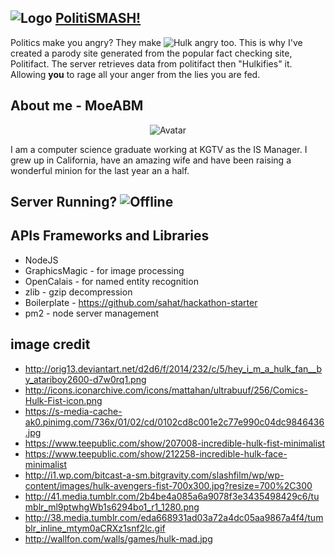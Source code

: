 

![Logo](http://169.44.56.236:3000/images/pf-national-logo.png "Logo")
[PolitiSMASH!](http://169.44.56.236:3000/)
---

Politics make you angry? They make ![Hulk](http://169.44.56.236:3000/images/hulk.png "HULK") angry too. This is why I've created a parody site generated from the popular fact checking site, Politifact. The server retrieves data from politifact then "Hulkifies" it. Allowing **you** to rage all your anger from the lies you are fed.  

## About me - MoeABM
<p align="center">
  <img src="https://avatars1.githubusercontent.com/u/1132028?v=3&s=120" alt="Avatar"/>
</p>
I am a computer science graduate working at KGTV as the IS Manager. I grew up in California, have an amazing wife and have been raising a wonderful minion for the last year an a half.


## Server Running? ![Offline](http://169.44.56.236:3000/images/online_icon.gif "Check")

## APIs Frameworks and Libraries
 - NodeJS
 - GraphicsMagic - for image processing
 - OpenCalais - for named entity recognition
 - zlib - gzip decompression
 - Boilerplate - https://github.com/sahat/hackathon-starter
 - pm2 - node server management


## image credit
 - http://orig13.deviantart.net/d2d6/f/2014/232/c/5/hey_i_m_a_hulk_fan__by_atariboy2600-d7w0rq1.png
 - http://icons.iconarchive.com/icons/mattahan/ultrabuuf/256/Comics-Hulk-Fist-icon.png
 - https://s-media-cache-ak0.pinimg.com/736x/01/02/cd/0102cd8c001e2c77e990c04dc9846436.jpg
 - https://www.teepublic.com/show/207008-incredible-hulk-fist-minimalist
 - https://www.teepublic.com/show/212258-incredible-hulk-face-minimalist
 - http://i1.wp.com/bitcast-a-sm.bitgravity.com/slashfilm/wp/wp-content/images/hulk-avengers-fist-700x300.jpg?resize=700%2C300
 - http://41.media.tumblr.com/2b4be4a085a6a9078f3e3435498429c6/tumblr_ml9ptwhgWb1s6294bo1_r1_1280.png
 - http://38.media.tumblr.com/eda668931ad03a72a4dc05aa9867a4f4/tumblr_inline_mtym0aCRXz1snf2lc.gif
 - http://wallfon.com/walls/games/hulk-mad.jpg
